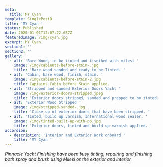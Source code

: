 ```yaml
---
meta:
  title: MY Cyan
template: SinglePostD
title: 'MY Cyan '
status: Published
date: 2020-01-01T12:07:22.687Z
featuredImage: /img/cyan.jpg
excerpt: MY Cyan
section1: ''
section2: ''
gallery:
  - alt: 'Bare Wood, to be tinted and fisnihed with milesi '
    image: /img/cabients-before-stain-.jpg
    title: 'Bare wood sanded and ready to be Tinted. '
  - alt: 'Cabin, bare wood, finish, stain. '
    image: /img/cabients-before-stain-2.jpg
    title: Captains Cabin before Stain applied.
  - alt: 'Stripped and sanded Exterior Doors Yacht '
    image: /img/exterior-doors-stripped.jpeg
    title: 'Exterior doors stripped, sanded and prepped to be tinted.  '
  - alt: 'Exterior Wood Stripped '
    image: /img/stripped-sanded-.jpg
    title: 'Close up of exterior doors that have been stripped. '
  - alt: 'Tinted, build up varnish, International wood sealer. '
    image: /img/tinted-built-up-with-pp.jpg
    title: 'Exterior doors, tinted and build up varnish applied. '
accordion:
  - description: 'Interior and Exterior Work onboard '
    title: 'MY Cyan '
---
```

_Pinnacle Yacht Finishing have been busy tinting, repairing and finishing both spray and brush using Milesi on the exterior and interior._
